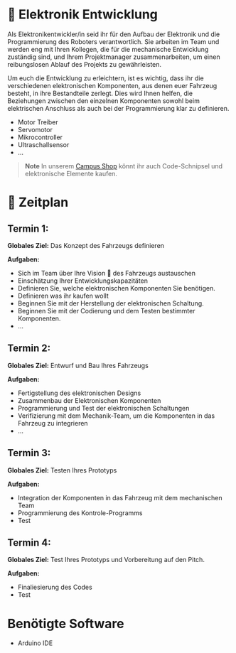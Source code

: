 # :electric_plug: Elektronik Entwicklung 

Als Elektronikentwickler/in seid ihr für den Aufbau der Elektronik und die Programmierung des Roboters verantwortlich. 
Sie arbeiten im Team und werden eng mit Ihren Kollegen, die für die mechanische Entwicklung zuständig sind, und Ihrem Projektmanager zusammenarbeiten, um einen reibungslosen Ablauf des Projekts zu gewährleisten.

Um euch die Entwicklung zu erleichtern, ist es wichtig, dass ihr die verschiedenen elektronischen Komponenten, aus denen euer Fahrzeug besteht, in ihre Bestandteile zerlegt. 
Dies wird Ihnen helfen, die Beziehungen zwischen den einzelnen Komponenten sowohl beim elektrischen Anschluss als auch bei der Programmierung klar zu definieren.

- Motor Treiber
- Servomotor
- Mikrocontroller
- Ultraschallsensor
- ...

> **Note**
> In unserem [Campus Shop](/Campus%20Shop/README.md) könnt ihr auch Code-Schnipsel und elektronische Elemente kaufen. 

# :date: Zeitplan

## Termin 1:
**Globales Ziel:** Das Konzept des Fahrzeugs definieren

**Aufgaben:**
- Sich im Team über Ihre Vision :telescope: des Fahrzeugs austauschen
- Einschätzung Ihrer Entwicklungskapazitäten
- Definieren Sie, welche elektronischen Komponenten Sie benötigen.
- Definieren was ihr kaufen wollt 
- Beginnen Sie mit der Herstellung der elektronischen Schaltung.
- Beginnen Sie mit der Codierung und dem Testen bestimmter Komponenten.  
- ...

## Termin 2:
**Globales Ziel:** Entwurf und Bau Ihres Fahrzeugs

**Aufgaben:**
- Fertigstellung des elektronischen Designs
- Zusammenbau der Elektronischen Komponenten
- Programmierung und Test der elektronischen Schaltungen
- Verifizierung mit dem Mechanik-Team, um die Komponenten in das Fahrzeug zu integrieren
- ...

## Termin 3:
**Globales Ziel:** Testen Ihres Prototyps

**Aufgaben:**
- Integration der Komponenten in das Fahrzeug mit dem mechanischen Team
- Programmierung des Kontrole-Programms
- Test

## Termin 4:
**Globales Ziel:** Test Ihres Prototyps und Vorbereitung auf den Pitch.

**Aufgaben:**
- Finaliesierung des Codes 
- Test

# Benötigte Software
- Arduino IDE
